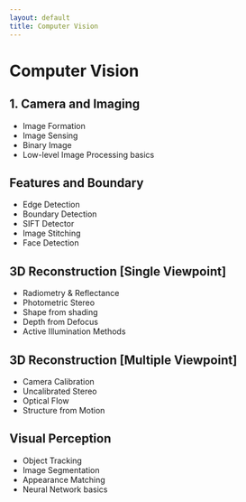 ```yaml
---
layout: default
title: Computer Vision
---
```


# Computer Vision
## 1. Camera and Imaging
- Image Formation
- Image Sensing
- Binary Image
- Low-level Image Processing basics

## Features and Boundary
- Edge Detection
- Boundary Detection
- SIFT Detector
- Image Stitching
- Face Detection

## 3D Reconstruction [Single Viewpoint]
- Radiometry & Reflectance
- Photometric Stereo
- Shape from shading
- Depth from Defocus
- Active Illumination Methods

## 3D Reconstruction [Multiple Viewpoint]
- Camera Calibration
- Uncalibrated Stereo
- Optical Flow
- Structure from Motion

## Visual Perception
- Object Tracking
- Image Segmentation
- Appearance Matching
- Neural Network basics 
